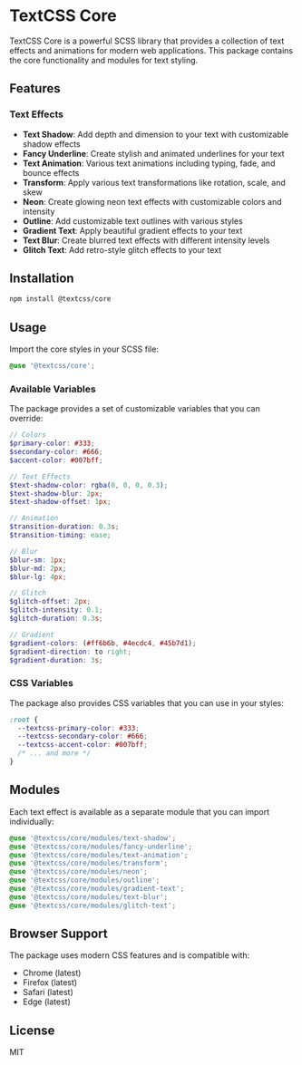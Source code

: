 # TextCSS Core

TextCSS Core is a powerful SCSS library that provides a collection of text effects and animations for modern web applications. This package contains the core functionality and modules for text styling.

## Features

### Text Effects
- **Text Shadow**: Add depth and dimension to your text with customizable shadow effects
- **Fancy Underline**: Create stylish and animated underlines for your text
- **Text Animation**: Various text animations including typing, fade, and bounce effects
- **Transform**: Apply various text transformations like rotation, scale, and skew
- **Neon**: Create glowing neon text effects with customizable colors and intensity
- **Outline**: Add customizable text outlines with various styles
- **Gradient Text**: Apply beautiful gradient effects to your text
- **Text Blur**: Create blurred text effects with different intensity levels
- **Glitch Text**: Add retro-style glitch effects to your text

## Installation

```bash
npm install @textcss/core
```

## Usage

Import the core styles in your SCSS file:

```scss
@use '@textcss/core';
```

### Available Variables

The package provides a set of customizable variables that you can override:

```scss
// Colors
$primary-color: #333;
$secondary-color: #666;
$accent-color: #007bff;

// Text Effects
$text-shadow-color: rgba(0, 0, 0, 0.3);
$text-shadow-blur: 2px;
$text-shadow-offset: 1px;

// Animation
$transition-duration: 0.3s;
$transition-timing: ease;

// Blur
$blur-sm: 1px;
$blur-md: 2px;
$blur-lg: 4px;

// Glitch
$glitch-offset: 2px;
$glitch-intensity: 0.1;
$glitch-duration: 0.3s;

// Gradient
$gradient-colors: (#ff6b6b, #4ecdc4, #45b7d1);
$gradient-direction: to right;
$gradient-duration: 3s;
```

### CSS Variables

The package also provides CSS variables that you can use in your styles:

```css
:root {
  --textcss-primary-color: #333;
  --textcss-secondary-color: #666;
  --textcss-accent-color: #007bff;
  /* ... and more */
}
```

## Modules

Each text effect is available as a separate module that you can import individually:

```scss
@use '@textcss/core/modules/text-shadow';
@use '@textcss/core/modules/fancy-underline';
@use '@textcss/core/modules/text-animation';
@use '@textcss/core/modules/transform';
@use '@textcss/core/modules/neon';
@use '@textcss/core/modules/outline';
@use '@textcss/core/modules/gradient-text';
@use '@textcss/core/modules/text-blur';
@use '@textcss/core/modules/glitch-text';
```

## Browser Support

The package uses modern CSS features and is compatible with:
- Chrome (latest)
- Firefox (latest)
- Safari (latest)
- Edge (latest)

## License

MIT
